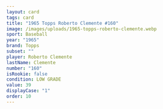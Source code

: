 ```yaml
---
layout: card
tags: card
title: "1965 Topps Roberto Clemente #160"
image: /images/uploads/1965-topps-roberto-clemente.webp
sport: Baseball
year: "1965"
brand: Topps
subset: ""
player: Roberto Clemente
lastName: Clemente
number: "160"
isRookie: false
condition: LOW GRADE
value: 39
displayCase: "1"
order: 10
---
```

